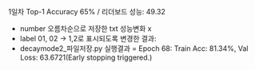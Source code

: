 1일차 Top-1 Accuracy 65% / 리더보드 성능: 49.32
- number 오름차순으로 저장한 txt 성능변화 x
- label 01, 02 -> 1,2로 표시되도록 변경한 결과: 
- decaymode2_파일저장.py 실행결과 = Epoch 68: Train Acc: 81.34%, Val Loss: 63.6721(Early stopping triggered.) 
